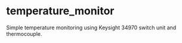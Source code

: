 # temperature_monitor
Simple temperature monitoring using Keysight 34970 switch unit and thermocouple.
